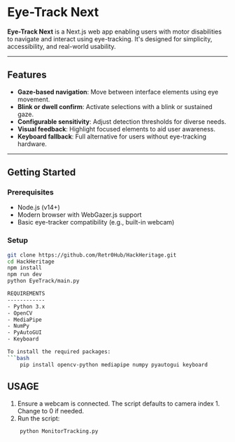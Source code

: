 # Eye-Track Next

**Eye-Track Next** is a Next.js web app enabling users with motor disabilities to navigate and interact using eye-tracking. It's designed for simplicity, accessibility, and real-world usability.

---

##  Features

- **Gaze-based navigation**: Move between interface elements using eye movement.
- **Blink or dwell confirm**: Activate selections with a blink or sustained gaze.
- **Configurable sensitivity**: Adjust detection thresholds for diverse needs.
- **Visual feedback**: Highlight focused elements to aid user awareness.
- **Keyboard fallback**: Full alternative for users without eye-tracking hardware.

---

##  Getting Started

### Prerequisites
- Node.js (v14+)
- Modern browser with WebGazer.js support
- Basic eye-tracker compatibility (e.g., built-in webcam)

### Setup
```bash
git clone https://github.com/Retr0Hub/HackHeritage.git
cd HackHeritage
npm install
npm run dev
python EyeTrack/main.py

REQUIREMENTS
------------
- Python 3.x
- OpenCV
- MediaPipe
- NumPy
- PyAutoGUI
- Keyboard

To install the required packages:
```bash
    pip install opencv-python mediapipe numpy pyautogui keyboard
```

USAGE
-----
1. Ensure a webcam is connected. The script defaults to camera index 1. Change to 0 if needed.
2. Run the script:
```bash
    python MonitorTracking.py
```